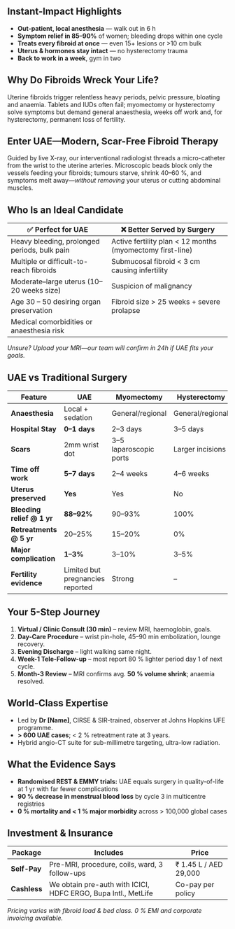 ## **Instant-Impact Highlights**
* **Out-patient, local anesthesia** — walk out in 6 h  
* **Symptom relief in 85–90%** of women; bleeding drops within one cycle  
* **Treats every fibroid at once** — even 15+ lesions or >10 cm bulk  
* **Uterus & hormones stay intact** — no hysterectomy trauma  
* **Back to work in a week**, gym in two  

## **Why Do Fibroids Wreck Your Life?**
Uterine fibroids trigger relentless heavy periods, pelvic pressure, bloating and anaemia. Tablets and IUDs often fail; myomectomy or hysterectomy solve symptoms but demand general anaesthesia, weeks off work and, for hysterectomy, permanent loss of fertility.

## **Enter UAE—Modern, Scar-Free Fibroid Therapy**
Guided by live X-ray, our interventional radiologist threads a micro-catheter from the wrist to the uterine arteries. Microscopic beads block only the vessels feeding your fibroids; tumours starve, shrink 40–60 %, and symptoms melt away—*without removing* your uterus or cutting abdominal muscles.

## **Who Is an Ideal Candidate**

| ✅ Perfect for UAE | ❌ Better Served by Surgery |
|--------------------|---------------------------|
| Heavy bleeding, prolonged periods, bulk pain | Active fertility plan < 12 months (myomectomy first-line) |
| Multiple or difficult-to-reach fibroids | Submucosal fibroid < 3 cm causing infertility |
| Moderate–large uterus (10–20 weeks size) | Suspicion of malignancy |
| Age 30 – 50 desiring organ preservation | Fibroid size > 25 weeks + severe prolapse |
| Medical comorbidities or anaesthesia risk | |

*Unsure? Upload your MRI—our team will confirm in 24h if UAE fits your goals.*

## **UAE vs Traditional Surgery**

| Feature | UAE | Myomectomy | Hysterectomy |
|---------|-----|-----------|-------------|
| **Anaesthesia** | Local + sedation | General/regional | General/regional |
| **Hospital Stay** | **0–1 days** | 2–3 days | 3–5 days |
| **Scars** | 2mm wrist dot | 3–5 laparoscopic ports | Larger incisions |
| **Time off work** | **5–7 days** | 2–4 weeks | 4–6 weeks |
| **Uterus preserved** | **Yes** | Yes | No |
| **Bleeding relief @ 1 yr** | **88–92%** | 90–93% | 100% |
| **Retreatments @ 5 yr** | 20–25% | 15–20% | 0% |
| **Major complication** | **1–3%** | 3–10% | 3–5% |
| **Fertility evidence** | Limited but pregnancies reported | Strong | – |

## **Your 5-Step Journey**
1. **Virtual / Clinic Consult (30 min)** – review MRI, haemoglobin, goals.
2. **Day-Care Procedure** – wrist pin-hole, 45–90 min embolization, lounge recovery.
3. **Evening Discharge** – light walking same night.
4. **Week-1 Tele-Follow-up** – most report 80 % lighter period day 1 of next cycle.
5. **Month-3 Review** – MRI confirms avg. **50 % volume shrink**; anaemia resolved.

## **World-Class Expertise**
* Led by **Dr \[Name]**, CIRSE & SIR-trained, observer at Johns Hopkins UFE programme.
* **> 600 UAE cases**; < 2 % retreatment rate at 3 years.
* Hybrid angio-CT suite for sub-millimetre targeting, ultra-low radiation.

## **What the Evidence Says**
* **Randomised REST & EMMY trials:** UAE equals surgery in quality-of-life at 1 yr with far fewer complications
* **90 % decrease in menstrual blood loss** by cycle 3 in multicentre registries
* **0 % mortality and < 1 % major morbidity** across > 100,000 global cases

## **Investment & Insurance**
| Package | Includes | Price |
|---------|----------|-------|
| **Self-Pay** | Pre-MRI, procedure, coils, ward, 3 follow-ups | ₹ 1.45 L / AED 29,000 |
| **Cashless** | We obtain pre-auth with ICICI, HDFC ERGO, Bupa Intl., MetLife | Co-pay per policy |

*Pricing varies with fibroid load & bed class. 0 % EMI and corporate invoicing available.*
